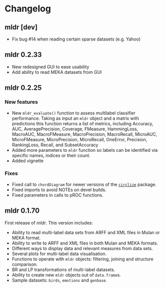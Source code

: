 # Changelog

## mldr [dev]

* Fix bug #14 when reading certain sparse datasets (e.g. Yahoo)

## mldr 0.2.33

* New redesigned GUI to ease usability
* Add ability to read MEKA datasets from GUI

## mldr 0.2.25

### New features

* New `mldr_evaluate()` function to assess multilabel classifier performance. Taking as input an `mldr` object and a matrix with predictions this function returns a list of metrics, including Accuracy, AUC, AveragePrecision, Coverage, FMeasure, HammingLoss, MacroAUC, MacroFMeasure, MacroPrecision, MacroRecall, MicroAUC, MicroFMeasure, MicroPrecision, MicroRecall, OneError, Precision, RankingLoss, Recall, and SubsetAccuracy
* Added more parameters to `mldr` function so labels can be identified via specific names,
indices or their count.
* Added vignette

### Fixes

* Fixed call to `chordDiagram` for newer versions of the [`circlize`](https://github.com/jokergoo/circlize) package.
* Fixed imports to avoid NOTEs on devel builds.
* Fixed parameters in calls to pROC functions.

## mldr 0.1.70

First release of *mldr*. This version includes:

* Ability to read multi-label data sets from ARFF and XML files in Mulan or MEKA format.
* Ability to write to ARFF and XML files in both Mulan and MEKA formats.
* Different ways to display data and relevant measures from data sets.
* Several plots for multi-label data visualisation.
* Functions to operate with `mldr` objects: filtering, joining and structure comparison.
* BR and LP transformations of multi-label datasets.
* Ability to create new `mldr` objects out of `data.frame`s.
* Sample datasets: `birds`, `emotions` and `genbase`.
